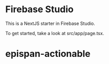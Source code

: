 # Firebase Studio

This is a NextJS starter in Firebase Studio.

To get started, take a look at src/app/page.tsx.
# epispan-actionable
